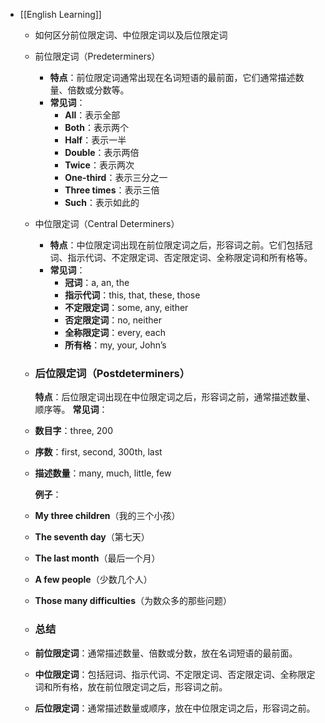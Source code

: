 - [[English Learning]]
	- 如何区分前位限定词、中位限定词以及后位限定词
	- 前位限定词（Predeterminers）
		- **特点**：前位限定词通常出现在名词短语的最前面，它们通常描述数量、倍数或分数等。
		- **常见词**：
			- **All**：表示全部
			- **Both**：表示两个
			- **Half**：表示一半
			- **Double**：表示两倍
			- **Twice**：表示两次
			- **One-third**：表示三分之一
			- **Three times**：表示三倍
			- **Such**：表示如此的
	- 中位限定词（Central Determiners）
		- **特点**：中位限定词出现在前位限定词之后，形容词之前。它们包括冠词、指示代词、不定限定词、否定限定词、全称限定词和所有格等。
		- **常见词**：
			- **冠词**：a, an, the
			- **指示代词**：this, that, these, those
			- **不定限定词**：some, any, either
			- **否定限定词**：no, neither
			- **全称限定词**：every, each
			- **所有格**：my, your, John’s
	- ### 后位限定词（Postdeterminers）
	  
	  **特点**：后位限定词出现在中位限定词之后，形容词之前，通常描述数量、顺序等。
	  **常见词**：
	- **数目字**：three, 200
	- **序数**：first, second, 300th, last
	- **描述数量**：many, much, little, few
	  
	  **例子**：
	- **My three children**（我的三个小孩）
	- **The seventh day**（第七天）
	- **The last month**（最后一个月）
	- **A few people**（少数几个人）
	- **Those many difficulties**（为数众多的那些问题）
	- ### 总结
	- **前位限定词**：通常描述数量、倍数或分数，放在名词短语的最前面。
	- **中位限定词**：包括冠词、指示代词、不定限定词、否定限定词、全称限定词和所有格，放在前位限定词之后，形容词之前。
	- **后位限定词**：通常描述数量或顺序，放在中位限定词之后，形容词之前。